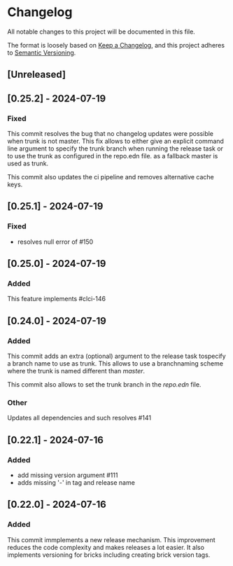 # Changelog

All notable changes to this project will be documented in this file.

The format is loosely based on [Keep a Changelog](https://keepachangelog.com/en/1.1.0/), and this project adheres to [Semantic Versioning](https://semver.org/spec/v2.0.0.html).

## [Unreleased]

## [0.25.2] - 2024-07-19

### Fixed

This commit resolves the bug that no changelog updates were possible
when trunk is not master. This fix allows to either give an explicit
command line argument to specify the trunk branch when running the
release task or to use the trunk as configured in the repo.edn file. as
a fallback master is used as trunk.

This commit also updates the ci pipeline and removes alternative cache
keys.


## [0.25.1] - 2024-07-19

### Fixed

- resolves null error of #150

## [0.25.0] - 2024-07-19

### Added

This feature implements #clci-146


## [0.24.0] - 2024-07-19

### Added

This commit adds an extra (optional) argument to the release task tospecify a branch name to use as trunk. This allows to use a branchnaming scheme where the trunk is named different than _master_.

This commit also allows to set the trunk branch in the _repo.edn_ file.


### Other

Updates all dependencies and such resolves #141


## [0.22.1] - 2024-07-16

### Added

- add missing version argument #111
- adds missing '-' in tag and release name

## [0.22.0] - 2024-07-16

### Added

This commit immplements a new release mechanism. This improvement reduces the code complexity and makes releases a lot easier. It also implements versioning for bricks including creating brick version tags.


